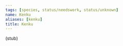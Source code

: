 ```yaml
---
tags: [species, status/needswork, status/unknown]
name: Kenku
aliases: [kenku]
title: Kenku
---
```


(stub)
